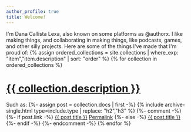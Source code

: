 ```yaml
---
author_profile: true
title: Welcome!
---
```


I'm Dana Callista Lexa, also known on some platforms as @authorx. I like making things, and collaborating in making things, like podcasts, games, and other silly projects. Here are some of the things I've made that I'm proud of:
{% assign ordered_collections = site.collections | where_exp: "item","item.description" | sort: "order" %}
{% for collection in ordered_collections %}
<h1><a href="{{ collection.label }}">{{ collection.description }}</a></h1>
Such as: 
{%- assign post = collection.docs | first -%}
{% include archive-single.html type=include.type | replace: "h2","h3" %}
{%- comment -%}
	{%- if post.link -%}
	<a href="{{ post.link }}">{{ post.title }}</a> <a href="{{ post.url | relative_url }}" rel="permalink"><i class="fas fa-link" aria-hidden="true" title="permalink"></i><span class="sr-only">Permalink</span></a>
	{%- else -%}
	<a href="{{ post.url | relative_url }}" rel="permalink">{{ post.title }}</a>
	{%- endif -%}
{%- endcomment -%}
{% endfor %}
